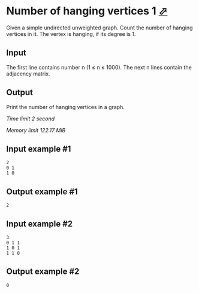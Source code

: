 # Number of hanging vertices 1 [⬀](https://www.e-olymp.com/en/problems/5080)

Given a simple undirected unweighted graph. Count the number of hanging vertices in it. The vertex is hanging, if its degree is 1.

## Input

The first line contains number n (1 ≤ n ≤ 1000). The next n lines contain the adjacency matrix.

## Output

Print the number of hanging vertices in a graph.

_Time limit 2 second_

_Memory limit 122.17 MiB_

## Input example #1
```
2
0 1
1 0
```

## Output example #1
```
2
```

## Input example #2
```
3
0 1 1
1 0 1
1 1 0
```

## Output example #2
```
0
```
